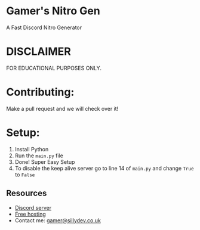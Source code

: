 # Gamer's Nitro Gen
A Fast Discord Nitro Generator
# DISCLAIMER
FOR EDUCATIONAL PURPOSES ONLY.
# Contributing:
Make a pull request and we will check over it! 

# Setup:
1. Install Python
2. Run the `main.py` file
3. Done! Super Easy Setup
4. To disable the keep alive server go to line 14 of ``main.py`` and change ``True`` to ``False``



## Resources

- [Discord server](https://discord.gg/sillydev)
- [Free hosting](https://sillydev.co.uk)
- Contact me: gamer@sillydev.co.uk

